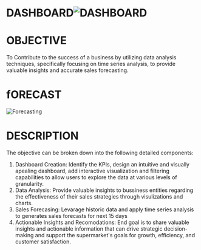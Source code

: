 # DASHBOARD![DASHBOARD](https://github.com/user-attachments/assets/d8fd332d-aad4-4cc5-b3ce-b6db23bf7978)

# OBJECTIVE
To Contribute to the success of a business by utilizing data analysis techniques, specifically focusing on time series analysis, to provide valuable insights and accurate sales forecasting.
# fORECAST 
![Forecasting](https://github.com/user-attachments/assets/05d26a75-1581-4660-994a-dd9289ae49e8)

# DESCRIPTION
The objective can be broken down into the following detailed components:
1. Dashboard Creation: Identify the KPIs, design an intuitive and visually apealing dashboard, add interactive visualization and filtering capabilities to allow users to explore the data at various levels of granularity.
2. Data Analysis: Provide valuable insights to bussiness entities regarding the effectiveness of their sales strategies through visulizations and charts.
3. Sales Forecasing: Levarage historic data and apply time series analysis to generates sales forecasts for next 15 days
4. Actionable Insights and Recomodations: End goal is to share valuable insights and actionable information that can drive strategic decision-making and support the supermarket's goals for growth, efficiency, and customer satisfaction.
